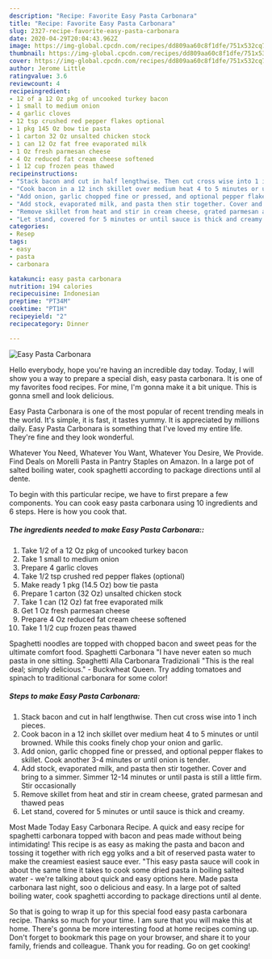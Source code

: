 ```yaml
---
description: "Recipe: Favorite Easy Pasta Carbonara"
title: "Recipe: Favorite Easy Pasta Carbonara"
slug: 2327-recipe-favorite-easy-pasta-carbonara
date: 2020-04-29T20:04:43.962Z
image: https://img-global.cpcdn.com/recipes/dd809aa60c8f1dfe/751x532cq70/easy-pasta-carbonara-recipe-main-photo.jpg
thumbnail: https://img-global.cpcdn.com/recipes/dd809aa60c8f1dfe/751x532cq70/easy-pasta-carbonara-recipe-main-photo.jpg
cover: https://img-global.cpcdn.com/recipes/dd809aa60c8f1dfe/751x532cq70/easy-pasta-carbonara-recipe-main-photo.jpg
author: Jerome Little
ratingvalue: 3.6
reviewcount: 4
recipeingredient:
- 12 of a 12 Oz pkg of uncooked turkey bacon
- 1 small to medium onion
- 4 garlic cloves
- 12 tsp crushed red pepper flakes optional
- 1 pkg 145 Oz bow tie pasta
- 1 carton 32 Oz unsalted chicken stock
- 1 can 12 Oz fat free evaporated milk
- 1 Oz fresh parmesan cheese
- 4 Oz reduced fat cream cheese softened
- 1 12 cup frozen peas thawed
recipeinstructions:
- "Stack bacon and cut in half lengthwise. Then cut cross wise into 1 inch pieces."
- "Cook bacon in a 12 inch skillet over medium heat 4 to 5 minutes or until browned. While this cooks finely chop your onion and garlic."
- "Add onion, garlic chopped fine or pressed, and optional pepper flakes to skillet. Cook another 3-4 minutes or until onion is tender."
- "Add stock, evaporated milk, and pasta then stir together. Cover and bring to a simmer. Simmer 12-14 minutes or until pasta is still a little firm. Stir occasionally"
- "Remove skillet from heat and stir in cream cheese, grated parmesan and thawed peas"
- "Let stand, covered for 5 minutes or until sauce is thick and creamy."
categories:
- Resep
tags:
- easy
- pasta
- carbonara

katakunci: easy pasta carbonara
nutrition: 194 calories
recipecuisine: Indonesian
preptime: "PT34M"
cooktime: "PT1H"
recipeyield: "2"
recipecategory: Dinner

---
```



![Easy Pasta Carbonara](https://img-global.cpcdn.com/recipes/dd809aa60c8f1dfe/751x532cq70/easy-pasta-carbonara-recipe-main-photo.jpg)

Hello everybody, hope you're having an incredible day today. Today, I will show you a way to prepare a special dish, easy pasta carbonara. It is one of my favorites food recipes. For mine, I'm gonna make it a bit unique. This is gonna smell and look delicious.

Easy Pasta Carbonara is one of the most popular of recent trending meals in the world. It's simple, it is fast, it tastes yummy. It is appreciated by millions daily. Easy Pasta Carbonara is something that I've loved my entire life. They're fine and they look wonderful.

Whatever You Need, Whatever You Want, Whatever You Desire, We Provide. Find Deals on Morelli Pasta in Pantry Staples on Amazon. In a large pot of salted boiling water, cook spaghetti according to package directions until al dente.


To begin with this particular recipe, we have to first prepare a few components. You can cook easy pasta carbonara using 10 ingredients and 6 steps. Here is how you cook that.

##### The ingredients needed to make Easy Pasta Carbonara::

1. Take 1/2 of a 12 Oz pkg of uncooked turkey bacon
1. Take 1 small to medium onion
1. Prepare 4 garlic cloves
1. Take 1/2 tsp crushed red pepper flakes (optional)
1. Make ready 1 pkg (14.5 Oz) bow tie pasta
1. Prepare 1 carton (32 Oz) unsalted chicken stock
1. Take 1 can (12 Oz) fat free evaporated milk
1. Get 1 Oz fresh parmesan cheese
1. Prepare 4 Oz reduced fat cream cheese softened
1. Take 1 1/2 cup frozen peas thawed


Spaghetti noodles are topped with chopped bacon and sweet peas for the ultimate comfort food. Spaghetti Carbonara &#34;I have never eaten so much pasta in one sitting. Spaghetti Alla Carbonara Tradizionali &#34;This is the real deal; simply delicious.&#34; - Buckwheat Queen. Try adding tomatoes and spinach to traditional carbonara for some color! 

##### Steps to make Easy Pasta Carbonara:

1. Stack bacon and cut in half lengthwise. Then cut cross wise into 1 inch pieces.
1. Cook bacon in a 12 inch skillet over medium heat 4 to 5 minutes or until browned. While this cooks finely chop your onion and garlic.
1. Add onion, garlic chopped fine or pressed, and optional pepper flakes to skillet. Cook another 3-4 minutes or until onion is tender.
1. Add stock, evaporated milk, and pasta then stir together. Cover and bring to a simmer. Simmer 12-14 minutes or until pasta is still a little firm. Stir occasionally
1. Remove skillet from heat and stir in cream cheese, grated parmesan and thawed peas
1. Let stand, covered for 5 minutes or until sauce is thick and creamy.


Most Made Today Easy Carbonara Recipe. A quick and easy recipe for spaghetti carbonara topped with bacon and peas made without being intimidating! This recipe is as easy as making the pasta and bacon and tossing it together with rich egg yolks and a bit of reserved pasta water to make the creamiest easiest sauce ever. &#34;This easy pasta sauce will cook in about the same time it takes to cook some dried pasta in boiling salted water - we&#39;re talking about quick and easy options here. Made pasta carbonara last night, soo o delicious and easy. In a large pot of salted boiling water, cook spaghetti according to package directions until al dente. 

So that is going to wrap it up for this special food easy pasta carbonara recipe. Thanks so much for your time. I am sure that you will make this at home. There's gonna be more interesting food at home recipes coming up. Don't forget to bookmark this page on your browser, and share it to your family, friends and colleague. Thank you for reading. Go on get cooking!
